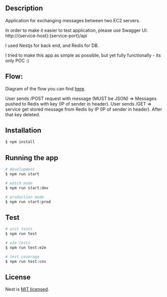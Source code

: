  
 ## Description

Application for exchanging messages between two EC2 servers.  

In order to make it easier to test application, please use Swagger UI:
    http://{service-host}:{service-port}/api
    
 I used Nestjs for back end, and Redis for DB.
 
I tried to make this app as simple as possible, but yet fully functionally - its only POC :) 

## Flow: 

 Diagram of the flow you can find [here](https://viewer.diagrams.net/?highlight=0000ff&edit=_blank&layers=1&nav=1#R7Vpdk5o8FP41XNoxBBEu98PuzrQ7u1P7vu1thKiZRUIhrtpf37AkaEhUsKLu2J29gJN4Ep5znieHoxa8my0fUpRMn2iII8vuhksL3lu2DRzbtvL%2FbrgqLH1XGCYpCcWktWFIfmNh7ArrnIQ4UyYySiNGEtUY0DjGAVNsKE3pQp02ppG6aoImWDMMAxTp1h8kZFNhBa6%2FHnjEZDIVS3t2vxgYoeB1ktJ5LNazbDh%2B%2FyuGZ0j6Eg%2BaTVFIFxsmOLDgXUopK65myzsc5dhK2IrPfd4yWu47xTGr84HvQUB%2B%2FhjAmy%2BvHXvwP%2F1v%2BpJ2hJc3FM2xfIzPL8%2FD72LPbCVxen9SnPsCFrxdTAnDwwQF%2BeiCZwa3TdksEsP63uRCOGV4uWESe33AdIZZuuJTxGhPwCbSCvjifrERJAntdCM%2BrrAhkReT0vMaG34h4GkAlW2AqoIRD3GSX44jvLzJc5NDgeNQXN4HEcoyEtSECodK4upAbSDRMwAhbSmOECNvarqb0BErvFDCd1LGoSSqDITnf%2BqpTjI6TwMsPreZgRVXsLvXFUPpBDPNFUcQrTamJfmEbMemt2TPOv6Fx3U2lLgeniCuliAZTt8Ip0g1T7gzLm%2F85lZmTBDReXgSXkG3Ak3PQCzfkE8l247OLOCYVOhhcHEi5NjnFiHQ%2B6dC75FwjqZCBldbVOhYQgE%2BplJA0xF8WqWQjjeQ%2BzbIixWeX7808PhzMhWVjKX0Fd%2FRiKbcEtM4R3ZMoqhiQhGZxDnYHD3M7bc5aoQXjTdiYEbCMF%2FGGIa1SnWPEwmes6pmQz0SjiEQ7cUBXqcMVbWj9NtUhKp6pjlqqRDi90LsWi2FbP1Ezxhic77Tri0xvAam2l49poLWmNq%2FTsW0e%2BrZ5Z5bMf3rVEzbVwnRqyJcWzG7exwdSzEdbZ1TKCbUK5trUUxHxdvwPnpSxYQ1Gj153y%2Bp%2F%2FBl9xKNpIfuTlD6XuUYMciXawKlNf2CDSq%2BYBURniTp%2FreUUZFNX0eloWyqPs8Z94K3ytzu2O1Pv5WaWnuA9VrDVa%2BUvuGQZB%2BG8H8bBzl65vMZ6o2VmySJOEyM0LhxNCxecQQeHo0rIeH2EGFvHFyiEKslk6HXBU2FQnvU0NskW4Q4R4MVgYL3sBkejbXZrXaxDdpsbAqC9rqCevGwVZybFJfyiQAsJotv79xPdhNNFmG8kIIUeEr05LnWtBwFEmLhx6%2F4abuFqL9OPD4NDR3zyzg29tNztwLUFrG%2BqmH%2BeQ8VmSPtv%2FR9BOb5KmOAc2ADvwNUR95pu%2Fe2Xik8f7l23qm0AxCcl3jQO6h06LRdO%2FQq3RBoaOSba4d%2Ba7WD3iA8qUZ5F6VRncr5cWB14Ps7i4y2FUovnB%2BfTF%2BnX5xIbSPgbpLXrw7Uc%2BPMxUENjboe4oFKG9B3DmOePHnKX7dU%2FLRMPbn8BysO2uad%2Bs4FDE23I1GP365%2FUVkEdf2zVTj4Aw%3D%3D).


User sends /POST request with message (MUST be JSON) => Messages pushed to Redis with key (IP of sender in header).
User sends /GET => service get stored message from Redis by IP  (IP of sender in header). After that key deleted.
  


## Installation

```bash
$ npm install
```

## Running the app

```bash
# development
$ npm run start

# watch mode
$ npm run start:dev

# production mode
$ npm run start:prod
```

## Test

```bash
# unit tests
$ npm run test

# e2e tests
$ npm run test:e2e

# test coverage
$ npm run test:cov
```
## License

  Nest is [MIT licensed](https://github.com/nestjs/nest/blob/master/LICENSE).
